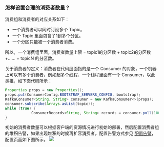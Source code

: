 
### 怎样设置合理的消费者数量？

消费组和消费者的对应关系如下：
- 一个消费者可以同时订阅多个 Topic。
- 一个 Topic 里面包含了1到多个分区。
- 一个分区只能被一个消费者消费。

所以，一个消费组里面，消费者数量上限 = topic1的分区数 + topic2的分区数 +...... + topicN 的分区数。

关于消费者的定义：消费者在代码层面指的是一个 Consumer 的对象，一个机器上可以有多个消费者，例如起多个线程，一个线程里面有一个 Consumer，以此类推，如下面代码所示：
```java
Properties props = new Properties();
props.put(ConsumerConfig.BOOTSTRAP_SERVERS_CONFIG, bootstrap);
KafkaConsumer<String, String> consumer = new KafkaConsumer<>(props);
consumer.subscribe(Arrays.asList(topic));
while (true) {
            ConsumerRecords<String, String> records = consumer.poll(100);
}
```
初始的消费者数量可以根据客户端的资源情况进行初始的部署，然后配置消费者组的堆积告警，如果出现堆积的时候再扩容消费者。配置告警方式参见 [配置告警](https://intl.cloud.tencent.com/document/product/597/40976)，配置页面如下图所示。
![](https://main.qcloudimg.com/raw/d84892ff3a2cf3f37340e213454e3308.png)


